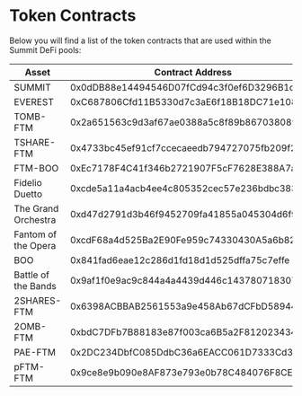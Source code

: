 # Token Contracts

Below you will find a list of the token contracts that are used within the Summit DeFi pools:

| Asset               | Contract Address                           |
| ------------------- | ------------------------------------------ |
| SUMMIT              | 0x0dDB88e14494546D07fCd94c3f0ef6D3296B1cD7 |
| EVEREST             | 0xC687806Cfd11B5330d7c3aE6f18B18DC71e1083e |
| TOMB-FTM            | 0x2a651563c9d3af67ae0388a5c8f89b867038089e |
| TSHARE-FTM          | 0x4733bc45ef91cf7ccecaeedb794727075fb209f2 |
| FTM-BOO             | 0xEc7178F4C41f346b2721907F5cF7628E388A7a58 |
| Fidelio Duetto      | 0xcde5a11a4acb4ee4c805352cec57e236bdbc3837 |
| The Grand Orchestra | 0xd47d2791d3b46f9452709fa41855a045304d6f9d |
| Fantom of the Opera | 0xcdF68a4d525Ba2E90Fe959c74330430A5a6b8226 |
| BOO                 | 0x841fad6eae12c286d1fd18d1d525dffa75c7effe |
| Battle of the Bands | 0x9af1f0e9ac9c844a4a4439d446c1437807183075 |
| 2SHARES-FTM         | 0x6398ACBBAB2561553a9e458Ab67dCFbD58944e52 |
| 2OMB-FTM            | 0xbdC7DFb7B88183e87f003ca6B5a2F81202343478 |
| PAE-FTM             | 0x2DC234DbfC085DdbC36a6EACC061D7333Cd397b0 |
| pFTM-FTM            | 0x9ce8e9b090e8AF873e793e0b78C484076F8CEECE |
